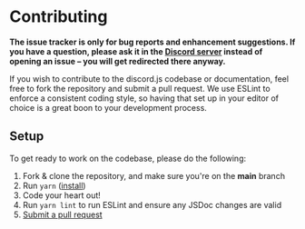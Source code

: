 # Contributing

**The issue tracker is only for bug reports and enhancement suggestions. If you have a question, please ask it in the [Discord server](https://discord.gg/xBe7hABxMD) instead of opening an issue – you will get redirected there anyway.**

If you wish to contribute to the discord.js codebase or documentation, feel free to fork the repository and submit a
pull request. We use ESLint to enforce a consistent coding style, so having that set up in your editor of choice
is a great boon to your development process.

## Setup

To get ready to work on the codebase, please do the following:

1. Fork & clone the repository, and make sure you're on the **main** branch
2. Run `yarn` ([install](https://yarnpkg.com/getting-started/install))
3. Code your heart out!
4. Run `yarn lint` to run ESLint and ensure any JSDoc changes are valid
5. [Submit a pull request](https://github.com/Niskii3/Suki/compare)
